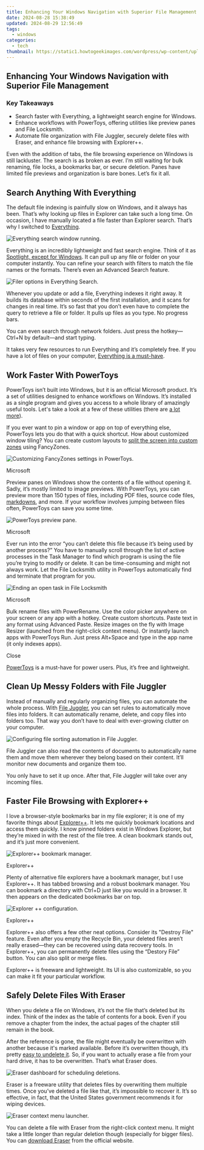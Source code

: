 ```yaml
---
title: Enhancing Your Windows Navigation with Superior File Management
date: 2024-08-28 15:38:49
updated: 2024-08-29 12:56:49
tags:
  - windows
categories:
  - tech
thumbnail: https://static1.howtogeekimages.com/wordpress/wp-content/uploads/2024/07/windows-explorer-attached-to-a-rocket.jpg
---
```


## Enhancing Your Windows Navigation with Superior File Management

### Key Takeaways

* Search faster with Everything, a lightweight search engine for Windows.
* Enhance workflows with PowerToys, offering utilities like preview panes and File Locksmith.
* Automate file organization with File Juggler, securely delete files with Eraser, and enhance file browsing with Explorer++.

 Even with the addition of tabs, the file browsing experience on Windows is still lackluster. The search is as broken as ever. I’m still waiting for bulk renaming, file locks, a bookmarks bar, or secure deletion. Panes have limited file previews and organization is bare bones. Let’s fix it all.

##  Search Anything With Everything

 The default file indexing is painfully slow on Windows, and it always has been. That’s why looking up files in Explorer can take such a long time. On occasion, I have manually located a file faster than Explorer search. That’s why I switched to [Everything](https://www.voidtools.com/downloads/).

![Everything search window running.](https://static1.howtogeekimages.com/wordpress/wp-content/uploads/2024/07/ksnip_20240801-024419.png) 

 Everything is an incredibly lightweight and fast search engine. Think of it as [Spotlight, except for Windows](https://some-knowledge.techidaily.com/2024-approved-expert-video-lighting-advice-maximizing-visual-impact/). It can pull up any file or folder on your computer instantly. You can refine your search with filters to match the file names or the formats. There’s even an Advanced Search feature.

![Filer options in Everything Search.](https://static1.howtogeekimages.com/wordpress/wp-content/uploads/2024/07/ksnip_20240801-024646.png) 

 Whenever you update or add a file, Everything indexes it right away. It builds its database within seconds of the first installation, and it scans for changes in real time. It’s so fast that you don’t even have to complete the query to retrieve a file or folder. It pulls up files as you type. No progress bars.

 You can even search through network folders. Just press the hotkey—Ctrl+N by default—and start typing.

 It takes very few resources to run Everything and it’s completely free. If you have a lot of files on your computer, [Everything is a must-have](https://facebook-video-content.techidaily.com/seamless-share-youtube-videos-set-up-autoplay-on-fb-for-2024/).

##  Work Faster With PowerToys

 PowerToys isn’t built into Windows, but it is an official Microsoft product. It’s a set of utilities designed to enhance workflows on Windows. It’s installed as a single program and gives you access to a whole library of amazingly useful tools. Let's take a look at a few of these utilities (there are [a lot more](https://facebook-video-footage.techidaily.com/updated-2024-approved-auto-play-youtube-iphoneandroid-no-notification/)).

 If you ever want to pin a window or app on top of everything else, PowerToys lets you do that with a quick shortcut. How about customized window tiling? You can create custom layouts to [split the screen into custom zones](https://android-transfer.techidaily.com/in-2024-how-to-transfer-data-from-honor-magic-v2-to-samsung-phone-drfone-by-drfone-transfer-from-android-transfer-from-android/) using FancyZones.

![Customizing FancyZones settings in PowerToys.](https://static1.howtogeekimages.com/wordpress/wp-content/uploads/2024/07/pt-fancyzones-multimon.png) 

Microsoft

 Preview panes on Windows show the contents of a file without opening it. Sadly, it’s mostly limited to image previews. With PowerToys, you can preview more than 150 types of files, including PDF files, source code files, [markdowns](https://blog-min.techidaily.com/5-ways-to-move-contacts-from-nokia-c12-plus-to-iphone-131415-drfone-by-drfone-transfer-from-android-transfer-from-android/), and more. If your workflow involves jumping between files often, PowerToys can save you some time.

![PowerToys preview pane.](https://static1.howtogeekimages.com/wordpress/wp-content/uploads/2024/07/powertoys-fileexplorer-win11.gif) 

Microsoft

 Ever run into the error “you can’t delete this file because it’s being used by another process?” You have to manually scroll through the list of active processes in the Task Manager to find which program is using the file you’re trying to modify or delete. It can be time-consuming and might not always work. Let the File Locksmith utility in PowerToys automatically find and terminate that program for you.

![Ending an open task in File Locksmith](https://static1.howtogeekimages.com/wordpress/wp-content/uploads/2024/08/powertoys-file-locksmith.jpg) 

Microsoft

 Bulk rename files with PowerRename. Use the color picker anywhere on your screen or any app with a hotkey. Create custom shortcuts. Paste text in any format using Advanced Paste. Resize images on the fly with Image Resizer (launched from the right-click context menu). Or instantly launch apps with PowerToys Run. Just press Alt+Space and type in the app name (it only indexes apps).

Close 

[PowerToys](https://learn.microsoft.com/en-us/windows/powertoys/) is a must-have for power users. Plus, it’s free and lightweight.

##  Clean Up Messy Folders with File Juggler

 Instead of manually and regularly organizing files, you can automate the whole process. With [File Juggler](https://www.filejuggler.com/), you can set rules to automatically move files into folders. It can automatically rename, delete, and copy files into folders too. That way you don’t have to deal with ever-growing clutter on your computer.

![Configuring file sorting automation in File Juggler.](https://static1.howtogeekimages.com/wordpress/wp-content/uploads/2024/08/move-downloaded-pdf-files-1000-x2.png) 

 File Juggler can also read the contents of documents to automatically name them and move them wherever they belong based on their content. It’ll monitor new documents and organize them too.

 You only have to set it up once. After that, File Juggler will take over any incoming files.

##  Faster File Browsing with Explorer++

 I love a browser-style bookmarks bar in my file explorer; it is one of my favorite things about [Explorer++](http://explorerplusplus.com/download). It lets me quickly bookmark locations and access them quickly. I know pinned folders exist in Windows Explorer, but they’re mixed in with the rest of the file tree. A clean bookmark stands out, and it’s just more convenient.

![Explorer++ bookmark manager.](https://static1.howtogeekimages.com/wordpress/wp-content/uploads/2024/08/screenshot-7.png) 

Explorer++

 Plenty of alternative file explorers have a bookmark manager, but I use Explorer++. It has tabbed browsing and a robust bookmark manager. You can bookmark a directory with Ctrl+D just like you would in a browser. It then appears on the dedicated bookmarks bar on top.

![Explorer ++ configuration.](https://static1.howtogeekimages.com/wordpress/wp-content/uploads/2024/08/screenshot-5.png) 

Explorer++

 Explorer++ also offers a few other neat options. Consider its "Destroy File" feature. Even after you empty the Recycle Bin, your deleted files aren’t really erased—they can be recovered using data recovery tools. In Explorer++, you can permanently delete files using the “Destory File” button. You can also split or merge files.

 Explorer++ is freeware and lightweight. Its UI is also customizable, so you can make it fit your particular workflow. 

##  Safely Delete Files With Eraser

 When you delete a file on Windows, it’s not the file that’s deleted but its index. Think of the index as the table of contents for a book. Even if you remove a chapter from the index, the actual pages of the chapter still remain in the book.

 After the reference is gone, the file might eventually be overwritten with another because it's marked available. Before it’s overwritten though, it’s pretty [easy to undelete it](https://screen-sharing-recording.techidaily.com/updated-snap-and-save-the-ultimate-list-of-top-8-free-android-recorders-for-2024/). So, if you want to actually erase a file from your hard drive, it has to be overwritten. That’s what Eraser does.

![Eraser dashboard for scheduling deletions.](https://static1.howtogeekimages.com/wordpress/wp-content/uploads/2024/08/ksnip_20240806-140116.png) 

 Eraser is a freeware utility that deletes files by overwriting them multiple times. Once you’ve deleted a file like that, it’s impossible to recover it. It’s so effective, in fact, that the United States government recommends it for wiping devices.

![Eraser context menu launcher.](https://static1.howtogeekimages.com/wordpress/wp-content/uploads/2024/08/ksnip_20240806-135856.png) 

 You can delete a file with Eraser from the right-click context menu. It might take a little longer than regular deletion though (especially for bigger files). You can [download Eraser](https://eraser.heidi.ie/download/) from the official website.

<ins class="adsbygoogle"
     style="display:block"
     data-ad-format="autorelaxed"
     data-ad-client="ca-pub-7571918770474297"
     data-ad-slot="1223367746"></ins>



<ins class="adsbygoogle"
     style="display:block"
     data-ad-client="ca-pub-7571918770474297"
     data-ad-slot="8358498916"
     data-ad-format="auto"
     data-full-width-responsive="true"></ins>
